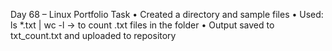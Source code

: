 Day 68 – Linux Portfolio Task
• Created a directory and sample files
• Used: ls *.txt | wc -l  → to count .txt files in the folder
• Output saved to txt_count.txt and uploaded to repository
